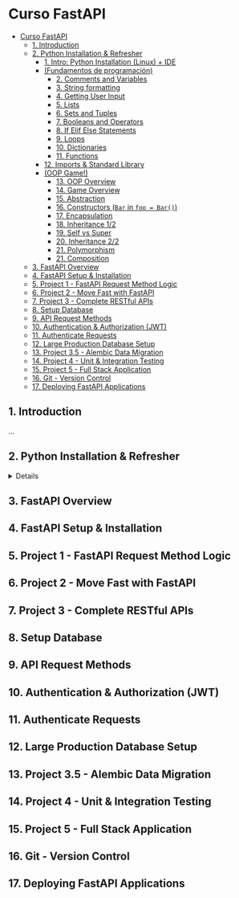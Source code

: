# Curso FastAPI

- [Curso FastAPI](#curso-fastapi)
  - [1. Introduction](#1-introduction)
  - [2. Python Installation \& Refresher](#2-python-installation--refresher)
      - [1. Intro: Python Installation (Linux) + IDE](#1-intro-python-installation-linux--ide)
    - [(Fundamentos de programación)](#fundamentos-de-programación)
      - [2. Comments and Variables](#2-comments-and-variables)
      - [3. String formatting](#3-string-formatting)
      - [4. Getting User Input](#4-getting-user-input)
      - [5. Lists](#5-lists)
      - [6. Sets and Tuples](#6-sets-and-tuples)
      - [7. Booleans and Operators](#7-booleans-and-operators)
      - [8. If Elif Else Statements](#8-if-elif-else-statements)
      - [9. Loops](#9-loops)
      - [10. Dictionaries](#10-dictionaries)
      - [11. Functions](#11-functions)
    - [12. Imports \& Standard Library](#12-imports--standard-library)
    - [(OOP Game!)](#oop-game)
      - [13. OOP Overview](#13-oop-overview)
      - [14. Game Overview](#14-game-overview)
      - [15. Abstraction](#15-abstraction)
      - [16. Constructors (`Bar` in `foo = Bar()`)](#16-constructors-bar-in-foo--bar)
      - [17. Encapsulation](#17-encapsulation)
      - [18. Inheritance 1/2](#18-inheritance-12)
      - [19. Self vs Super](#19-self-vs-super)
      - [20. Inheritance 2/2](#20-inheritance-22)
      - [21. Polymorphism](#21-polymorphism)
      - [21. Composition](#21-composition)
  - [3. FastAPI Overview](#3-fastapi-overview)
  - [4. FastAPI Setup \& Installation](#4-fastapi-setup--installation)
  - [5. Project 1 - FastAPI Request Method Logic](#5-project-1---fastapi-request-method-logic)
  - [6. Project 2 - Move Fast with FastAPI](#6-project-2---move-fast-with-fastapi)
  - [7. Project 3 - Complete RESTful APIs](#7-project-3---complete-restful-apis)
  - [8. Setup Database](#8-setup-database)
  - [9. API Request Methods](#9-api-request-methods)
  - [10. Authentication \& Authorization (JWT)](#10-authentication--authorization-jwt)
  - [11. Authenticate Requests](#11-authenticate-requests)
  - [12. Large Production Database Setup](#12-large-production-database-setup)
  - [13. Project 3.5 - Alembic Data Migration](#13-project-35---alembic-data-migration)
  - [14. Project 4 - Unit \& Integration Testing](#14-project-4---unit--integration-testing)
  - [15. Project 5 - Full Stack Application](#15-project-5---full-stack-application)
  - [16. Git - Version Control](#16-git---version-control)
  - [17. Deploying FastAPI Applications](#17-deploying-fastapi-applications)


## 1. Introduction

...


## 2. Python Installation & Refresher

<details>

#### 1. Intro: Python Installation (Linux) + IDE

<details>

> [!IMPORTANT]
> Custom setup for my Pop!_OS 22.04 workstation with the ~~*pycharm*~~ **vscodium** IDE

```bash
sudo apt get install -y --no-install-recommends \
  python3-pip python3-venv

python3 --version
  # Python 3.10.12

python3 -c 'print("Hello World!")'
  # Hello World!

# ---
codium --version
  # 1.94.2
  # 62f778783c52510c94e687de293bc2ad230f9a67
  # x64
```

> [!TIP]
> Uso de virtual environments (`venv`) en este repo

```bash
# cd ~/repos/FastAPI-The-Complete-Course
python3 -m venv .venv

# ---
source .venv/bin/activate

# pip install ...
# ...
# pip freeze > requirements.txt

deactivate
```

</details>

### (Fundamentos de programación)

<details>
<summary>Fundamentos de programación</summary>

#### 2. Comments and Variables

Comments

```py
# This is a comment
print('sup')
"""
This is a
multiline
comment
"""
'''
This is also a
multiline comment
'''
print('dawg')
  # sup
  # dawg
```
<!-- ```bash
python3 <<-EOF
# This is a comment
print('sup')
"""
This is a
multiline
comment
"""
'''
This is also a
multiline comment
'''
print('dawg')
EOF
  # sup
  # dawg
``` -->

Variables

```py
print(10)
  # 10

x=10
print(x)
  # 10

# ---
print (x + (x * 0.25))
  # 12.5

cost=10
tax_percent=0.25
tax=cost*tax_percent
price=cost+tax
print(price)
  # 12.5

# ---
username="pabloqpacin"
first_name="Pablo"
print(username + " " + first_name)
  # pabloqpacin Pablo

# ---
first_num=10
second_num=2
print(first_num)
print(second_num)
first_num=1
second_num=2
print(first_num)
print(second_num)
  # 10 2 1 2
```

Assignment

```py
'''
Write a Python program that can do the following:
- You have $50
- You buy an item that is $15, that has a 3% tax
- Using the print()  Print how much money you have left, after purchasing the item.
'''
money=50
cost=15
tax_percent=0.03
remaining_money=money-cost-cost*tax_percent
print(remaining_money)
  # 34.55
```

#### 3. String formatting

```py
first_name="Pablo"
print ("Hi " + first_name)
print (f"Hi {first_name}")
  # Hi Pablo
  # Hi Pablo

sentence="Hi {} {}"
last_name="Quevedo"
print(sentence.format(first_name,last_name))
print (f"Hi {first_name} {last_name}")
  # Hi Pablo Quevedo
  # Hi Pablo Quevedo
```

#### 4. Getting User Input

Uso de `var=input("foo")`

```py
first_name=input("Enter your first name: ")
days=input("How many days before your birthday: ")
print(f"Hi {first_name}, only {days} days "
      f"before your birthday!")
  # Pablo
  # 69
  # Hi Pablo, only 69 days before your birthday!
```

Strings Assignment

```py
'''
- Ask the user how many days until their birthday
- Using the print()function. Print an approx. number of weeks until their birthday
- 1 week is = to 7 days.
- Decimals within the return is allowed
'''
days=int(input("How many days until your birthday: "))
# print(type(days))
weeks=round(days/7, 2)
print(f"Only about {weeks} weeks until your birthday!")
```

#### 5. Lists

Lists (*indexed collections of data*)

```py
my_list=[80,96,72,100,8]
print(my_list)
  # [80, 96, 72, 100, 8]

people_list=["Pablo","Foo","Bar"]
print(people_list)
  # ['Pablo', 'Foo', 'Bar']

# ---
print(people_list[0])
  # Pablo
print(my_list[2])
  # 72

print(people_list[-1])
  # Bar

# ---
people_list[0]="supdawg"
print(people_list)
  # ['supdawg', 'Foo', 'Bar']

print(len(people_list))
  # 3

# ---
# SLICES
print(people_list[0:2])
  # ['supdawg', 'Foo']

print(my_list[2:4])
  # [72, 100]

# ---
my_list.append(1000)
print(my_list)
  # [80, 96, 72, 100, 8, 1000]

my_list.insert(2,2000)
print(my_list)
  # [80, 96, 2000, 72, 100, 8, 1000]

my_list.remove(8)
print(my_list)
  # [80, 96, 2000, 72, 100, 1000]

my_list.sort()
print(my_list)
  # [72, 80, 96, 100, 1000, 2000]
```

Lists Assignment

```py
'''
- Create a list of 5 animals called zoo
- Delete the animal at the 3rd index.
- Append a new animal at the end of the list
- Delete the animal at the beginning of the list.
- Print all the animals
- Print only the first 3 animals
'''

zoo=["Pinguin","Chameleon","Koala","Octopus","Gorilla"]
zoo.pop(3)
zoo.append("Wombat")
zoo.pop(0)
print(zoo)
print(zoo[0:3])
```

#### 6. Sets and Tuples

Sets (*unordered <!--in memory--> lists, cannot contain duplications, use curly brackets*)

```py
my_set={1,4,3,2,5,1,2}
print(my_set)
print(len(my_set))
  # {1, 2, 3, 4, 5}
  # 5

for x in my_set:
  print(x)
  # 1
  # 2
  # 3
  # 4
  # 5

# ---
my_set.discard(3)
print(my_set)
  # {1, 2, 4, 5}

my_set.clear()
print(my_set)
  # set()

my_set.add(6)
print(my_set)
  # {6}

my_set.update([7,8])
print(my_set)
  # {8, 6, 7}
```

Tuples (*ordered unchangable*)

```py
my_tuple=(1,4,2,3,5)
print(my_tuple)
print(my_tuple[1])
print(len(my_tuple))
  # (1, 4, 2, 3, 5)
  # 4
  # 5
```

#### 7. Booleans and Operators

Booleans and Operators (*comparison and logical operators*)

```py
# Booleans (True or False)
like_coffee=True
like_tea=False
print(like_coffee)
print(type(like_coffee))
  # True
  # <class 'bool'>

# Comparison Operators
print(1 == 2)
print(1 != 2)
print(1 > 2)
print(1 < 2)
print(1 >= 2)
print(1 <= 2)
  # False
  # True
  # False
  # True
  # False
  # True

# Logical Operators
print(1 > 3 and 5 < 7)
print(1 > 3 or 5 < 7)
  # False
  # True

print(1 == 1)
print(not(1 == 1))
  # True
  # False
```

#### 8. If Elif Else Statements

Flow control

```py
hour=13

if hour<15:
  print("Good morning!")
elif hour<20:
  print("Good afternoon!")
else:
  print("Good night!")

print("Outside of if statement")

  # Good morning!
  # Outside of if statement
```

If Else Assignment

```py
'''
- Create a variable grade holding an integer between 0 - 100
- Code if, elif, else statements to print the letter grade of the number grade variable
Grades:
A = 90 - 100
B = 80 - 89
C = 70-79
D = 60 - 69
F = 0 - 59
Example:
if grade = 87 then print('B')
'''

grade=69

if grade >= 90:
  print("A")
elif grade >= 80:
  print("B")
elif grade >= 70:
  print("C")
elif grade >= 60:
  print("D")
else:
  print("F")

# elif 80 <= grade < 90:
# elif grade >= 80 and grade < 90:
```

#### 9. Loops

For Loops

```py
for i in range(3,6):
  print(i)
  # 3
  # 4
  # 5

# ---
my_list=[1,4,3,2,5]
sum_of_list=0

# print(my_list[0])
# print(my_list[1])

# for i in sorted(my_list):
for i in my_list:
  sum_of_list+=i
  print(i)

print(sum_of_list)
  # 15

# ---
my_list=["Monday","Tuesday","Wednesday","Thursday"]

for i in my_list:
  print(f"Happy {i}!")
  # Happy Monday!
  # Happy Tuesday!
  # Happy Wednesday!
  # Happy Thursday!
```

While Loops

```py
i=0

while i<5:
  i+=1
  if i==3:
    continue
  print(i)
  if i==4:
    break
else:
  print("i is now larger or equal to 5")

  # 1
  # 2
  # 4
```

Loops Assignment

```py
'''
Given: my_list = ["Monday", "Tuesday", "Wednesday", "Thursday", "Friday"]
- Create a while loop that prints all elements of the my_list variable 3 times.
- When printing the elements, use a for loop to print the elements
- However, if the element of the for loop is equal to Monday, continue without printing
'''

my_list=["Monday","Tuesday","Wednesday","Thursday","Friday"]
i=0

while i<3:
  i+=1
  for j in my_list:
    if j=="Monday":
      continue
    print(j)
  print("===")

  # Tuesday
  # Wednesday
  # Thursday
  # Friday
  # ===
  # Tuesday
  # Wednesday
  # Thursday
  # Friday
  # ===
  # Tuesday
  # Wednesday
  # Thursday
  # Friday
  # ===
```

#### 10. Dictionaries

Dictionaries (*key-value pairs*)

```py
user_dictionary={
  'username':'pabloqpacin',
  'name':'Pablo',
  'age':69
}

user_dictionary["sex"]=False

print(user_dictionary)
print(len(user_dictionary))
  # {'username': 'pabloqpacin', 'name': 'Pablo', 'age': 69, 'sex': False}
  # 4

# ---
print(user_dictionary.get("username"))
  # pabloqpacin

user_dictionary.pop("age")
print(user_dictionary)
  # 69
  # {'username': 'pabloqpacin', 'name': 'Pablo', 'sex': False}

user_dictionary.clear()
print(user_dictionary)
  # {}

del user_dictionary
print(user_dictionary)
  # NameError: name 'user_dictionary' is not defined

# ---
for x in user_dictionary:
  print(x)
  # username
  # name
  # age
  # sex

for x,y in user_dictionary.items():
  print(x,y)
  # username pabloqpacin
  # name Pablo
  # age 69
  # sex False

# ---
# sin el copy(), ambos Dics. referencian al mismo, por lo que el pop afectaría a ambos
user_dictionary2=user_dictionary.copy()
user_dictionary2.pop("age")
print(user_dictionary2)
print(user_dictionary)
  # {'username': 'pabloqpacin', 'name': 'Pablo', 'sex': False}
  # {'username': 'pabloqpacin', 'name': 'Pablo', 'age': 69, 'sex': False}
```

Dictionaries Assignment

```py
'''
Based on the dictionary:
my_vehicle = {
    "model": "Ford",
    "make": "Explorer",
    "year": 2018,
    "mileage": 40000
}
- Create a for loop to print all keys and values
- Create a new variable vehicle2, which is a copy of my_vehicle
- Add a new key 'number_of_tires' to the vehicle2 variable that is equal to 4
- Delete the mileage key and value from vehicle2
- Print just the keys from vehicle2
'''

my_vehicle = {
    "model": "Ford",
    "make": "Explorer",
    "year": 2018,
    "mileage": 40000
}

for x,y in my_vehicle.items():
  print(x,y)

vehicle2=my_vehicle.copy()
vehicle2["number_of_tires"]=4
vehicle2.pop("mileage")

for x in vehicle2:
  print(x)

# model Ford
# make Explorer
# year 2018
# mileage 40000
# model
# make
# year
# number_of_tires
```

#### 11. Functions

Functions (*scope for global/local vars*)

> [!TIP]
> En el IDE, click derecho sobre `print` y *Go to definition*

```py
# print("Welcome to functions!")

def print_my_name(name,last_name):
  print(f"Hello {name} {last_name}!")

print_my_name("Pablo","Quevedo")
  # Hello Pablo Quevedo!

# ---
def print_color_red():
  color="Red"
  print(color)

color="Blue"
print(color)
print_color_red()
  # Blue
  # Red

# ---
def print_numbers(high,low):
  print(high)
  print(low)

print_numbers(low=3,high=10)
  # 10
  # 3

# ---
def multiply_numbers(a,b):
  return a*b

solution=multiply_numbers(10,6)
print(solution)
  # 60

# ---
def print_list(list_of_numbers):
  for x in list_of_numbers:
    print(x)

number_list=[1,2,3,4,5]
print_list(number_list)
  # 1
  # 2
  # 3
  # 4
  # 5

# ---
def buy_item(cost_of_item):
  return cost_of_item + add_tax_to_item(cost_of_item)

def add_tax_to_item(cost_of_item):
  current_tax_rate=.03
  return cost_of_item * current_tax_rate

final_cost=buy_item(50)
print(final_cost)
  # 51.5
```

Functions Assignment

```py
'''
- Create a function that takes in 3 parameters(firstname, lastname, age) and returns a dictionary based on those values
'''

def user_dictionary(firstname,lastname,age):
  created_user_dictionary={
    "firstname":firstname,
    "lastname":lastname,
    "age":age
  }
  return created_user_dictionary

solution_dictionary=user_dictionary(firstname='sup',lastname='dawg',age=69)
  # {'firstname': 'sup', 'lastname': 'dawg', 'age': 69}
```

</details>

### 12. Imports & Standard Library

<details>
<summary>uso del import</summary>

> [!NOTE]
> Ojo: uso de varios archivos ~~sin Imports/~~

```tree
 tests
├──  a.py
└──  b.py
```

```py
# ./a.py

def calculate_homework(homework_assignments):
  sum_of_grades=0
  for homework in homework_assignments.values():
    sum_of_grades+=homework
  final_grade=round(sum_of_grades /
                  len(homework_assignments),2)
  print(final_grade)
```

```py
# ./b.py

# import Imports.a as foo
from a import *

homework_assignment_grades = {
  'homework_1':85,
  'homework_2':100,
  'homework_3':81,
}

calculate_homework(homework_assignment_grades)
# Imports.a.calculate_homework(homework_assignment_grades)
```
```bash
python3 tests/b.py
  # 88.67
```

Standard Library

```py
# == Random ==
import random

types_of_drinks=['Soda','Coffee','Water','Tea']
print(random.choice(types_of_drinks))

print(random.randint(1,10))


# == Math ==
import math
square_root=math.sqrt(64)
print(square_root)
  # 8.0


# == ...= =
# ...
```

</details>

### (OOP Game!)

<details>
<summary>OOP Game</summary>

#### 13. OOP Overview

> [!NOTE]
> Ver diapositivas (249-...) en [./docs/FastAPI_slides.pdf](/docs/FastAPI_slides.pdf) <br>
> y el juego en [./00-oop_game/](/00-oop_game/)

- Paradigm for Scalability, Efficiency and Reusability
- Object definition by Behavior ~~(what it do)~~ VS State ~~(what it be)~~
- Primitive data type example below: **just variables, not a dawg object**!

```py
# main.py
legs:int=4
ears:int=2
type:str='Goldendoodle'
age:int=5
color:str='Yellow'
```

- Crear objetos en Python

```py
# dawg.py
class Dog:
  legs:int=4
  ears:int=2
  type:str='Goldendoodle'
  age:int=5
  color:str='Yellow'
```
```py
# main.py
from Dog import *

dog = Dog()

# en este caso, asignación estática pero ta bien
dog.legs    # 4
dog.ears    # 2
dog.type    # 'Goldendoodle'
dog.age     # 5
dog.color   # 'Yellow'
```

- 4 pillars of OOP: Encapsulation, Abstraction, Inheritance, Polymorphism


#### 14. Game Overview

Acceptance Criteria

```md
- Enemies that can fight one another
- Different types of enemies: Zombie, Ogre...
- Each enemy has different powers, health points and attack damage
```

Focus on: 4 pillars of OOP

What do we need

```md
Enemy Object:
- Name / Type of enemy
- Health points
- Attack damage
```

CODE

```tree
 00-oop_game
├──  __pycache__
│  └──  enemy.cpython-310.pyc
├──  enemy.py
└──  main.py
```
```py
# enemy.py
class Enemy:
    type_of_enemy: str
    health_points: int = 10
    attack_damage: int = 1
```
```py
# main.py
from enemy import *

enemy = Enemy()

# enemy2 = Enemy()
# enemy2.health_points = 100
# print(enemy2.health_points)

enemy.type_of_enemy='Zombie'

print(f'{enemy.type_of_enemy} has '
        f'{enemy.health_points} health points '
        f'and can do attack of {enemy.attack_damage}')
```
```bash
python3 00-oop_game/main.py
  # Zombie has 10 health points and can do attack of 1
```

#### 15. Abstraction

> [!TIP]
> Usar `self` para referirse al objeto dentro del class file

- Hide implementation from the users it just works! ~~(via **methods** aka functions calls aye)~~
- Create simple and reusable code, following DRY principle
- Enables Python objects to become more scalable


```py
# enemy.py

    # ...
    def talk(self):
        print(f'I am a {self.type_of_enemy}. Be prepared to fight.')

    def walk_forward(self):
        print(f'{self.type_of_enemy} moves closer to you.')

    def attack(self):
        print(f'{self.type_of_enemy} attacks for {self.attack_damage} damage.')
```
```py
# main.py

# ...
enemy.talk()
enemy.walk_forward()
enemy.attack()
```
```bash
python3 00-oop_game/main.py
  # Zombie has 10 health points and can do attack of 1
  # I am a Zombie. Be prepared to fight.
  # Zombie moves closer to you.
  # Zombie attacks for 1 damage.
```

#### 16. Constructors (`Bar` in `foo = Bar()`)

- Are used to create and initialize an object of a class with or without using values
- 3 different types:
  - Default/Empty Constructors
  - No Argument Constructors
  - Parameter Constructors

> `enemy.py`

```py
# Default/Empty Constructors
# Optional since it's created by default if no Arguments
# Empty constructor, what should happen when we instantiate this object
  # ...
  def __init__(self):
    pass
```
```py
# No Argument Constructors
  # ...
  def __init__(self):
    print('New enemy created with no starting values')
```
```py
# Parameter Constructors
class Enemy:
  def __init__(self,type_of_enemy,health_points=10,attack_damage=1):
    self.type_of_enemy=type_of_enemy
    self.health_points=health_points
    self.attack_damage=attack_damage
  def talk(self):
    print('I am an enemy')

# ---
# main.py

enemy0 = Enemy('Zombie')
enemy1 = Enemy('Zombie',15,3)
```

#### 17. Encapsulation

- Bundling of data
- Usecase: we don't want `zombie.type_of_enemy='Orc'` to happen (overwrite type etc.)
- Implementation:
  - Change public attributes to private with double underscore (`self.__type_of_enemy`)
  - Usage of Getters and Setters (`def get_foo`, `def set_foo`)
- Keeps related fields and methods together; makes code cleaner, flexible and reusable

```py
# enemy.py
class Enemy:
  def __init__(self,type_of_enemy,health_points=10,attack_damage=1):
    self.__type_of_enemy=type_of_enemy  # private: can't be changed when instanciated
    self.health_points=health_points    # public: can be changed when instanciated
    self.attack_damage=attack_damage    # public: can be changed when instanciated

  def get_type_of_enemy(self):
    return self.__type_of_enemy
```
```py
# main.py
zombie = Enemy('Zombie',15,3)
zombie.talk()
print(zombie.health_points)
print(zombie.get_type_of_enemy())
```

#### 18. Inheritance 1/2

- Process of acquiring properties from one class to others, creating a hierarchy between them (Parent and Child clases)
- Method overriding: child class inherits a method from the parent, but can be overwritten

```py
# classes.py
class Animal:
  weight: int
  color: str
  age: int
  animal_type: str

  def eat(self):
    print('Animal eating')
  def sleep(self):
    print('Animal sleeping')

class Dog(Animal):
  # All Animal Attributes
  can_shed: bool
  domestic_name: str

  # All Animal Methods
  def talk(self):
    print('Bark!')
  def eat(self):
    print('Chews on bone!')

# ---
# main.py

dog = Dog()
dog.eat()
```

#### 19. Self vs Super

> [!TIP]
> `self` VS `super` explained

- **self**:
  - refers to the current object that is created or being instantiated
  - <u>differenciates between the instance variables & parameters with the same name</u>
- **super**:
  - refers to the parent class
  - calls the parent class methods and constructors

```py
class Person:
  def __init__(self,name,age):
    self.name=name
    self.age=age

class Student(Person):
  def __init__(self,name,age,degree):
    super().__init__(name=name,age=age)
    self.degree=degree
```

#### 20. Inheritance 2/2

> [!NOTE]
> Archivos en [./00-oop_game/](/00-oop_game/)

- Parent class `Enemy()` with two children classes `Zombie()` and `Ogre()`
- Children classes instantiated with `super().__init__(args)` <!--`__init__`==constructor-->

```py
# enemy.py

class Enemy:
    def __init__(self,type_of_enemy,health_points=10,attack_damage=1):
        self.__type_of_enemy=type_of_enemy  # private: can't be changed when instanciated (encapsulation)
        self.health_points=health_points    # public: can be changed when instanciated
        self.attack_damage=attack_damage    # "
    def get_type_of_enemy(self):
        return self.__type_of_enemy
    # def set_type_of_enemy(self,type_of_enemy):
    #     self.__type_of_enemy=type_of_enemy

    def talk(self):
        print(f'I am a {self.__type_of_enemy}. Be prepared to fight.')
    def walk_forward(self):
        print(f'{self.__type_of_enemy} moves closer to you.')
    def attack(self):
        print(f'{self.__type_of_enemy} attacks for {self.attack_damage} damage.')
```
```py
# zombie.py
class Zombie(Enemy):
    def __init__(self,health_points,attack_damage):
        super().__init__(type_of_enemy='Zombie',health_points=health_points,attack_damage=attack_damage)
            # Inheritance

        def talk(self):
            print('*Grumbling...')
            # Method Overriding
        def spread_disease(self):
            print('The zombie is trying to spread infection')
```
```py
# ogre.py
class Ogre(Enemy):
    def __init__(self,health_points,attack_damage):
        super().__init__(type_of_enemy='Ogre',health_points=health_points,attack_damage=attack_damage)
            # Inheritance

        def talk(self):
            print('Ogre is slamming hands all around.')
            # Method Overriding
```
```py
# main.py
from zombie import *
from ogre import *

zombie = Zombie(10,1)
ogre = Ogre(20,3)

print(f'{zombie.get_type_of_enemy()} has '
      f'{zombie.health_points} health points '
      f'and can do attack of {zombie.attack_damage}')

print(f'{ogre.get_type_of_enemy()} has '
      f'{ogre.health_points} health points '
      f'and can do attack of {ogre.attack_damage}')

zombie.talk()
ogre.talk()
```

#### 21. Polymorphism

- many forms aye... the children classes chan still act as the parent (`def battle(e: Enemy): foo`)
- changing an object (`animal`...) at a specific runtime

```py
# classes.py

class Animal:
  # ...
  def talk(self):
    print('Does not make a sound')
class Dog(Animal):
  # ...
  def talk(self):
    print('Bark!')
class Bird(Animal):
  # ...
  def talk(self):
    print('Chirp!')

# ---
# main.py

zoo: Animal=[]

dog = Animal()
dog2 = Dog()
bird = Bird()

# This will work
zoo.apend(dog)
zoo.apend(dog2)
zoo.apend(bird)

for animal in zoo:
  animal.talk()
  # ...
  # Bark!
  # Chirp
```

- create new battle function in `main.py`

```py
from enemy import *
from zombie import *
from ogre import *

def battle(e: Enemy):
    e.talk()
    e.attack()

zombie = Zombie(10,1)
ogre = Ogre(20,3)

print(f'({zombie.get_type_of_enemy()} has '
      f'{zombie.health_points} health points '
      f'and can do attack of {zombie.attack_damage})')

print(f'({ogre.get_type_of_enemy()} has '
      f'{ogre.health_points} health points '
      f'and can do attack of {ogre.attack_damage})')

battle(zombie)
battle(ogre)
```

- create a special attack: default at the parent class, specifics at the children classes (ver [./00-oop_game/](/00-oop_game/))


#### 21. Composition

- Create objects made up of other objects, providing layered functionality
- A class contains one or more objects of another class as instance variables
- Known as a HAS-A relationship (not an IS-A)
- In the example, a vehicle must have an engine, but an engine does not need to have a vehicle

```py
class Engine:
  def __init__(self,engineType):
    self.engineType=engineType
  def startEngine(self):
    print("Engine is running")
  def stopEngine(self):
    print("Engine is off")

class Vehicle:
  def __init__(self,type,forSale,engine):
    self.type=type
    self.forSale=forSale
    self.engine=engine

engine = Engine("V6")
vehicle = Vehicle("Car",True,engine)
vehicle.engine.startEngine()
  # Engine is running
```

- Implementación en [./00-oop_game/](/00-oop_game/)
  - crear clases Hero y Weapon, con una relación HAS-A!!



</details>

</details>

## 3. FastAPI Overview

## 4. FastAPI Setup & Installation
## 5. Project 1 - FastAPI Request Method Logic
## 6. Project 2 - Move Fast with FastAPI
## 7. Project 3 - Complete RESTful APIs
## 8. Setup Database
## 9. API Request Methods
## 10. Authentication & Authorization (JWT)
## 11. Authenticate Requests
## 12. Large Production Database Setup
## 13. Project 3.5 - Alembic Data Migration
## 14. Project 4 - Unit & Integration Testing
## 15. Project 5 - Full Stack Application
## 16. Git - Version Control
## 17. Deploying FastAPI Applications
